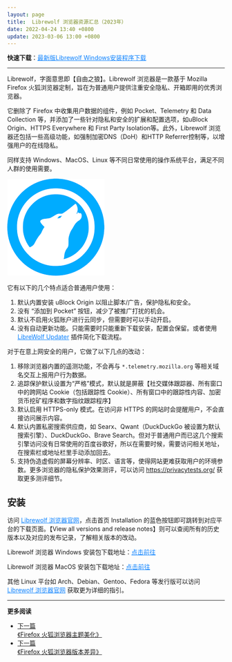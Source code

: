 ```yaml
---
layout: page
title:  Librewolf 浏览器资源汇总（2023年）
date: 2022-04-24 13:40 +0800
update: 2023-03-06 13:00 +0800
---
```


**快速下载**：<a href="https://ypingcn.com/go/out?r=librewolf-windows-lastest" rel="nofollow" style="color: #0c82ff;">最新版Librewolf Windows安装程序下载</a>

---

Librewolf，字面意思即【自由之狼】。Librewolf 浏览器是一款基于 Mozilla Firefox 火狐浏览器定制，旨在为普通用户提供注重安全隐私、开箱即用的优秀浏览器。

它删除了 Firefox 中收集用户数据的组件，例如 Pocket、Telemetry 和 Data Collection 等，并添加了一些针对隐私和安全的扩展和配置选项，如uBlock Origin、HTTPS Everywhere 和 First Party Isolation等。此外，Librewolf 浏览器还包括一些高级功能，如强制加密DNS（DoH）和HTTP Referrer控制等，以增强用户的在线隐私。

同样支持 Windows、MacOS、Linux 等不同日常使用的操作系统平台，满足不同人群的使用需要。

<img src="/img/special/firefox/librewolf.png" alt="Librewolf 浏览器图标" title="Librewolf 浏览器图标" />

它有以下的几个特点适合普通用户使用：

1. 默认内置安装 uBlock Origin 以阻止脚本/广告，保护隐私和安全。
2. 没有 “添加到 Pocket” 按钮，减少了被推广打扰的机会。
3. 默认不启用火狐账户进行云同步，但需要时可以手动开启。
4. 没有自动更新功能。只能需要时只能重新下载安装，配置会保留。或者使用 <a href="https://addons.mozilla.org/zh-CN/firefox/addon/librewolf-updater/" rel="nofollow" style="color: #0c82ff;">LibreWolf Updater</a> 插件简化下载流程。

对于在意上网安全的用户，它做了以下几点的改动：

1. 移除浏览器内置的遥测功能，不会再与 ```*.telemetry.mozilla.org``` 等相关域名交互上报用户行为数据。
2. 追踪保护默认设置为“严格”模式，默认就是屏蔽【社交媒体跟踪器、所有窗口中的跨网站 Cookie（包括跟踪性 Cookie）、所有窗口中的跟踪性内容、加密货币挖矿程序和数字指纹跟踪程序】
3. 默认启用 HTTPS-only 模式。在访问非 HTTPS 的网站时会提醒用户，不会直接访问展示内容。
4. 默认内置私密搜索供应商，如 Searx、Qwant（DuckDuckGo 被设置为默认搜索引擎）、DuckDuckGo、Brave Search。但对于普通用户而已这几个搜索引擎访问没有日常使用的百度谷歌好，所以在需要时候，需要访问相关地址，在搜索栏或地址栏里手动添加回去。
5. 支持伪造虚假的屏幕分辨率、时区、语言等，使得网站更难获取用户的环境参数。更多浏览器的隐私保护效果测评，可以访问 <a href="https://privacytests.org/" rel="nofollow" style="color: #0c82ff;">https://privacytests.org/ </a> 获取更多测评细节。

## 安装

访问 <a href="https://librewolf.net/" rel="nofollow" style="color: #0c82ff;">Librewolf 浏览器官网</a>，点击首页 Installation 的蓝色按钮即可跳转到对应平台的下载页面。【View all versions and release notes】则可以查阅所有的历史版本以及对应的发布记录，了解相关版本的改动。

Librewolf 浏览器 Windows 安装包下载地址：<a href="https://librewolf.net/installation/windows/" rel="nofollow" style="color: #0c82ff;">点击前往</a>

Librewolf 浏览器 MacOS 安装包下载地址：<a href="https://librewolf.net/installation/macos/" rel="nofollow" style="color: #0c82ff;">点击前往</a>

其他 Linux 平台如 Arch、Debian、Gentoo、Fedora 等发行版可以访问 <a href="https://librewolf.net/" rel="nofollow" style="color: #0c82ff;">Librewolf 浏览器官网</a> 获取更为详细的指引。

---

**更多阅读**

<div class="row">
    <div class="col-lg-8 col-lg-offset-2
    col-md-10 col-md-offset-1
    post-container">
        <ul class="pager">
            <li class="previous">
                <a href="/special/firefox/theme/" target="_blank" data-toggle="tooltip" data-placement="top"
                    title="《Firefox 火狐浏览器主题美化》">
                    下一篇<br>
                    <span>《Firefox 火狐浏览器主题美化》</span>
                </a>
            </li>
            <li class="next">
                <a href="/special/firefox/version/" target="_blank" data-toggle="tooltip" data-placement="top"
                    title="《Firefox 火狐浏览器版本差异》">
                    下一篇<br>
                    <span>《Firefox 火狐浏览器版本差异》</span>
                </a>
            </li>
        </ul>
    </div>
</div>
